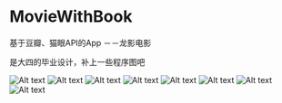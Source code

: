 # MovieWithBook
基于豆瓣、猫眼API的App －－龙影电影

是大四的毕业设计，补上一些程序图吧

![Alt text](/appImages/movie.jpg)
![Alt text](/appImages/Cinema.jpg)
![Alt text](/appImages/find.jpg)
![Alt text](/appImages/infoDetail.jpg)
![Alt text](/appImages/play.jpg)
![Alt text](/appImages/seat.jpg)
![Alt text](/appImages/ticket.jpg)
![Alt text](/appImages/time.jpg)
